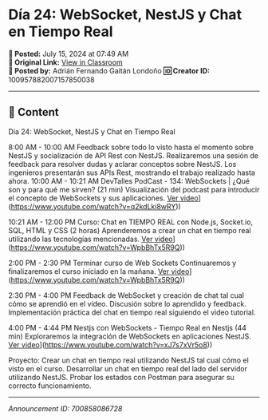 # Día 24: WebSocket, NestJS y Chat en Tiempo Real

**📅 Posted:** July 15, 2024 at 07:49 AM  
**🔗 Original Link:** [View in Classroom](https://classroom.google.com/c/Njk1MDgxNzAyMTIx/p/NzAwODU4MDg2NzI4)  
**👤 Posted by:** Adrián Fernando Gaitán Londoño
**🆔 Creator ID:** 100957882007157850038

---

## 📝 Content

Día 24: WebSocket, NestJS y Chat en Tiempo Real

8:00 AM - 10:00 AM
Feedback sobre todo lo visto hasta el momento sobre NestJS y socialización de API Rest con NestJS.
Realizaremos una sesión de feedback para resolver dudas y aclarar conceptos sobre NestJS.
Los ingenieros presentarán sus APIs Rest, mostrando el trabajo realizado hasta ahora.
10:00 AM - 10:21 AM
DevTalles PodCast - 134: WebSockets | ¿Qué son y para qué me sirven? (21 min)
Visualización del podcast para introducir el concepto de WebSockets y sus aplicaciones.
[Ver video]([https://www.youtube.com/watch?v=q2kdLki8wRY)](https://www.youtube.com/watch?v=q2kdLki8wRY))

10:21 AM - 12:00 PM
Curso: Chat en TIEMPO REAL con Node.js, Socket.io, SQL, HTML y CSS (2 horas)
Aprenderemos a crear un chat en tiempo real utilizando las tecnologías mencionadas.
[Ver video]([https://www.youtube.com/watch?v=WpbBhTx5R9Q)](https://www.youtube.com/watch?v=WpbBhTx5R9Q))

2:00 PM - 2:30 PM
Terminar curso de Web Sockets
Continuaremos y finalizaremos el curso iniciado en la mañana.
[Ver video]([https://www.youtube.com/watch?v=WpbBhTx5R9Q)](https://www.youtube.com/watch?v=WpbBhTx5R9Q))

2:30 PM - 4:00 PM
Feedback de WebSocket y creación de chat tal cual cómo se aprendió en el vídeo.
Discusión sobre lo aprendido y feedback.
Implementación práctica del chat en tiempo real siguiendo el video tutorial.

4:00 PM - 4:44 PM
Nestjs con WebSockets - Tiempo Real en Nestjs (44 min)
Exploraremos la integración de WebSockets en aplicaciones NestJS.
[Ver video]([https://www.youtube.com/watch?v=xJ7s7xVr5o8)](https://www.youtube.com/watch?v=xJ7s7xVr5o8))

Proyecto: Crear un chat en tiempo real utilizando NestJS tal cual cómo el visto en el curso.
Desarrollar un chat en tiempo real del lado del servidor utilizando NestJS.
Probar los estados con Postman para asegurar su correcto funcionamiento.



---

*Announcement ID: 700858086728*
